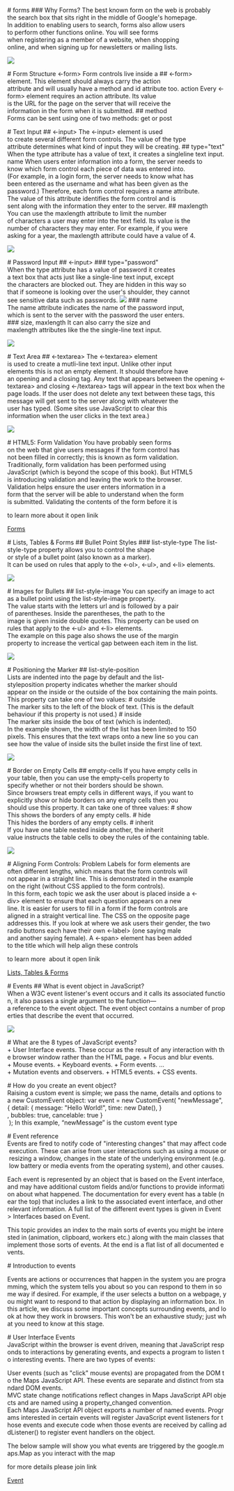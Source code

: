 
# forms
### Why Forms?
The best known form on the web is probably
the search box that sits right in the middle of
Google's homepage.
In addition to enabling users to
search, forms also allow users
to perform other functions
online. You will see forms
when registering as a member
of a website, when shopping
online, and when signing up for
newsletters or mailing lists.

![](https://www.htmlgoodies.com/wp-content/uploads/2021/04/HTML-Form.png)

# Form Structure
<-form>
Form controls live inside a
## <-form> 
element. This element
should always carry the action
attribute and will usually have a
method and id attribute too.
action
Every <-form> element requires
an action attribute. Its value
is the URL for the page on the
server that will receive the
information in the form when it
is submitted.
## method
Forms can be sent using one of
two methods: get or post



# Text Input
## <-input>
The <-input> element is used
to create several different form
controls. The value of the type
attribute determines what kind
of input they will be creating.
## type="text"
When the type attribute has a
value of text, it creates a singleline text input.
name
When users enter information
into a form, the server needs to
know which form control each
piece of data was entered into.
(For example, in a login form, the
server needs to know what has
been entered as the username
and what has been given as the
password.) Therefore, each form
control requires a name attribute.
The value of this attribute
identifies the form control and is
sent along with the information
they enter to the server.
## maxlength
You can use the maxlength
attribute to limit the number
of characters a user may enter
into the text field. Its value is the
number of characters they may
enter. For example, if you were
asking for a year, the maxlength
attribute could have a value of 4.

![](https://media.geeksforgeeks.org/wp-content/uploads/20190529152440/html-input-type-text.png)

# Password Input
## <-input>
### type="password"
When the type attribute has
a value of password it creates
a text box that acts just like a
single-line text input, except
the characters are blocked out.
They are hidden in this way so
that if someone is looking over
the user's shoulder, they cannot
see sensitive data such as
passwords.
![](https://www.wikihow.com/images/thumb/a/ad/Create-a-Password-Box-in-HTML-Step-5-Version-2.jpg/v4-460px-Create-a-Password-Box-in-HTML-Step-5-Version-2.jpg.webp)
### name
The name attribute indicates
the name of the password input,
which is sent to the server with
the password the user enters.
### size, maxlength
It can also carry the size and
maxlength attributes like the
the single-line text input.

![](https://www.wikihow.com/images/thumb/d/d7/Create-a-Password-Box-in-HTML-Step-2.jpg/v4-460px-Create-a-Password-Box-in-HTML-Step-2.jpg.webp)


# Text Area
## <-textarea>
The <-textarea> element
is used to create a mutli-line
text input. Unlike other input
elements this is not an empty
element. It should therefore have
an opening and a closing tag.
Any text that appears between
the opening <-textarea> and
closing <-/textarea> tags will
appear in the text box when the
page loads.
If the user does not delete any
text between these tags, this
message will get sent to the
server along with whatever the
user has typed. (Some sites
use JavaScript to clear this
information when the user clicks
in the text area.)



![](https://i.ytimg.com/vi/gRrRwc2_Lu8/maxresdefault.jpg)



# HTML5: Form Validation
You have probably seen forms
on the web that give users
messages if the form control has
not been filled in correctly; this is
known as form validation.
Traditionally, form validation
has been performed using
JavaScript (which is beyond the
scope of this book). But HTML5
is introducing validation and
leaving the work to the browser.
Validation helps ensure the
user enters information in a
form that the server will be able
to understand when the form
is submitted. Validating the
contents of the form before it is

to learn more about it open linik

[Forms](https://wtf.tw/ref/duckett.pdf)

# Lists, Tables & Forms
## Bullet Point Styles
### list-style-type
The list-style-type property
allows you to control the shape
or style of a bullet point (also
known as a marker).
It can be used on rules that
apply to the <-ol>, <-ul>, and <-li>
elements.



![](https://www.oreilly.com/library/view/html-css/9781118206911/images/ch014-Uf002.jpg)

# Images for Bullets
## list-style-image
You can specify an image to act
as a bullet point using the
list-style-image property.
The value starts with the letters
url and is followed by a pair
of parentheses. Inside the
parentheses, the path to the
image is given inside double
quotes.
This property can be used on
rules that apply to the <-ul> and
<-li> elements.
The example on this page also
shows the use of the margin
property to increase the vertical
gap between each item in the
list.

![](https://elextutorial.com/wp-content/uploads/2019/02/HTML-Unordered-List-HTML-ul.jpg)

# Positioning the Marker
## list-style-position
Lists are indented into the page
by default and the list-styleposition property indicates
whether the marker should
appear on the inside or the
outside of the box containing the
main points.
This property can take one of
two values:
# outside
The marker sits to the left of the
block of text. (This is the default
behaviour if this property is not
used.)
# inside
The marker sits inside the box of
text (which is indented).
In the example shown, the width
of the list has been limited to 150
pixels. This ensures that the text
wraps onto a new line so you can
see how the value of inside sits
the bullet inside the first line of
text.

![](https://t4tutorials.com/wp-content/uploads/2019/03/Position-The-List-Item-Marker-in-HTML-and-CSS.png)

# Border on Empty Cells
## empty-cells
If you have empty cells in
your table, then you can use
the empty-cells property to
specify whether or not their
borders should be shown.
Since browsers treat empty cells
in different ways, if you want to
explicitly show or hide borders
on any empty cells then you
should use this property.
It can take one of three values:
# show
This shows the borders of any
empty cells.
# hide
This hides the borders of any
empty cells.
# inherit
If you have one table nested
inside another, the inherit
value instructs the table cells to
obey the rules of the containing
table.

![](https://i.stack.imgur.com/TcV0P.png)

# Aligning Form Controls: Problem
Labels for form elements are
often different lengths, which
means that the form controls will
not appear in a straight line. This
is demonstrated in the example
on the right (without CSS applied
to the form controls).
In this form, each topic we ask
the user about is placed inside
a <-div> element to ensure that
each question appears on a new
line. It is easier for users to fill in
a form if the form controls are
aligned in a straight vertical line.
The CSS on the opposite page
addresses this.
If you look at where we ask
users their gender, the two
radio buttons each have their
own <-label> (one saying male
and another saying female). A
<-span> element has been added
to the title which will help align
these controls

to learn more  about it open linik

[Lists, Tables & Forms](https://wtf.tw/ref/duckett.pdf)



# Events
## What is event object in JavaScript?
When a W3C event listener's event occurs and it calls its associated function, it also passes a single argument to the function—a reference to the event object. The event object contains a number of properties that describe the event that occurred.

![](https://miro.medium.com/max/572/1*1zNMKZB4Tuoy68x9MoCl8A.png)

# What are the 8 types of JavaScript events?
+ User Interface events. These occur as the result of any interaction with the browser window rather than the HTML page.
+ Focus and blur events.
+ Mouse events.
+ Keyboard events.
+ Form events. ...
+ Mutation events and observers.
+ HTML5 events.
+ CSS events.



# How do you create an event object?
Raising a custom event is simple; we pass the name, details and options to a new CustomEvent object: var event = new CustomEvent( "newMessage", {​ detail: {​ message: "Hello World!", time: new Date(), }​, bubbles: true, cancelable: true }​ ); In this example, “newMessage” is the custom event type

# Event reference
Events are fired to notify code of "interesting changes" that may affect code execution. These can arise from user interactions such as using a mouse or resizing a window, changes in the state of the underlying environment (e.g. low battery or media events from the operating system), and other causes.

Each event is represented by an object that is based on the Event interface, and may have additional custom fields and/or functions to provide information about what happened. The documentation for every event has a table (near the top) that includes a link to the associated event interface, and other relevant information. A full list of the different event types is given in Event > Interfaces based on Event.

This topic provides an index to the main sorts of events you might be interested in (animation, clipboard, workers etc.) along with the main classes that implement those sorts of events. At the end is a flat list of all documented events.



# Introduction to events

Events are actions or occurrences that happen in the system you are programming, which the system tells you about so you can respond to them in some way if desired. For example, if the user selects a button on a webpage, you might want to respond to that action by displaying an information box. In this article, we discuss some important concepts surrounding events, and look at how they work in browsers. This won't be an exhaustive study; just what you need to know at this stage.

# User Interface Events
JavaScript within the browser is event driven, meaning that JavaScript responds to interactions by generating events, and expects a program to listen to interesting events. There are two types of events:

User events (such as "click" mouse events) are propagated from the DOM to the Maps JavaScript API. These events are separate and distinct from standard DOM events.
MVC state change notifications reflect changes in Maps JavaScript API objects and are named using a property_changed convention.
Each Maps JavaScript API object exports a number of named events. Programs interested in certain events will register JavaScript event listeners for those events and execute code when those events are received by calling addListener() to register event handlers on the object.

The below sample will show you what events are triggered by the google.maps.Map as you interact with the map

for more details please join link

[Event](https://www.w3schools.com/js/js_events.asp)